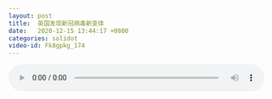 ```yaml
---
layout: post
title:  英国发现新冠病毒新变体
date:   2020-12-15 13:44:17 +0800
categories: solidot
video-id: Fk8gpkg_174
---
```


<audio src="/assets/5b895c7fc3b062898cb63314c7b3a6dc.mp3" style="width: 100%;" controls></audio>

